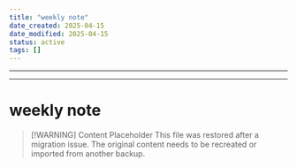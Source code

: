 ```yaml
---
title: "weekly note"
date_created: 2025-04-15
date_modified: 2025-04-15
status: active
tags: []
---
```


---

---

# weekly note

> [\!WARNING] Content Placeholder
> This file was restored after a migration issue. The original content needs to be recreated or imported from another backup.


